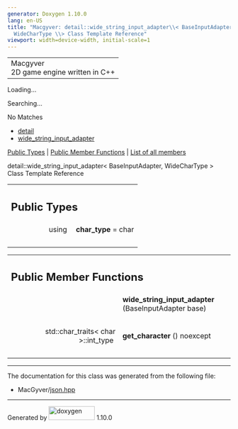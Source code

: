 ```yaml
---
generator: Doxygen 1.10.0
lang: en-US
title: "Macgyver: detail::wide_string_input_adapter\\< BaseInputAdapter,
  WideCharType \\> Class Template Reference"
viewport: width=device-width, initial-scale=1
---
```


<div id="top">

<div id="titlearea">

<table data-cellspacing="0" data-cellpadding="0">
<colgroup>
<col style="width: 100%" />
</colgroup>
<tbody>
<tr id="projectrow" class="odd">
<td id="projectalign"><div id="projectname">
Macgyver
</div>
<div id="projectbrief">
2D game engine written in C++
</div></td>
</tr>
</tbody>
</table>

</div>

<div id="main-nav">

</div>

<div id="MSearchSelectWindow"
onmouseover="return searchBox.OnSearchSelectShow()"
onmouseout="return searchBox.OnSearchSelectHide()"
onkeydown="return searchBox.OnSearchSelectKey(event)">

</div>

<div id="MSearchResultsWindow">

<div id="MSearchResults">

<div class="SRPage">

<div id="SRIndex">

<div id="SRResults">

</div>

<div id="Loading" class="SRStatus">

Loading...

</div>

<div id="Searching" class="SRStatus">

Searching...

</div>

<div id="NoMatches" class="SRStatus">

No Matches

</div>

</div>

</div>

</div>

</div>

<div id="nav-path" class="navpath">

- <a href="namespacedetail.html" class="el">detail</a>
- <a href="classdetail_1_1wide__string__input__adapter.html"
  class="el">wide_string_input_adapter</a>

</div>

</div>

<div class="header">

<div class="summary">

[Public Types](#pub-types) \| [Public Member Functions](#pub-methods) \|
[List of all
members](classdetail_1_1wide__string__input__adapter-members.html)

</div>

<div class="headertitle">

<div class="title">

detail::wide_string_input_adapter\< BaseInputAdapter, WideCharType \>
Class Template Reference

</div>

</div>

</div>

<div class="contents">

<table class="memberdecls">
<colgroup>
<col style="width: 50%" />
<col style="width: 50%" />
</colgroup>
<tbody>
<tr class="odd heading">
<td colspan="2"><h2 id="public-types" class="groupheader"><span
id="pub-types"></span> Public Types</h2></td>
</tr>
<tr id="r_ae213f84ba1b7e9db57ca8d6cdc8c241d"
class="even memitem:ae213f84ba1b7e9db57ca8d6cdc8c241d">
<td class="memItemLeft" style="text-align: right;"
data-valign="top"><span id="ae213f84ba1b7e9db57ca8d6cdc8c241d"></span>
using </td>
<td class="memItemRight" data-valign="bottom"><strong>char_type</strong>
= char</td>
</tr>
<tr class="odd separator:ae213f84ba1b7e9db57ca8d6cdc8c241d">
<td colspan="2" class="memSeparator"> </td>
</tr>
</tbody>
</table>

<table class="memberdecls">
<colgroup>
<col style="width: 50%" />
<col style="width: 50%" />
</colgroup>
<tbody>
<tr class="odd heading">
<td colspan="2"><h2 id="public-member-functions"
class="groupheader"><span id="pub-methods"></span> Public Member
Functions</h2></td>
</tr>
<tr id="r_a5deb0bdbced96a021ab968967a815773"
class="even memitem:a5deb0bdbced96a021ab968967a815773">
<td class="memItemLeft" style="text-align: right;"
data-valign="top"><span id="a5deb0bdbced96a021ab968967a815773"></span>
 </td>
<td class="memItemRight"
data-valign="bottom"><strong>wide_string_input_adapter</strong>
(BaseInputAdapter base)</td>
</tr>
<tr class="odd separator:a5deb0bdbced96a021ab968967a815773">
<td colspan="2" class="memSeparator"> </td>
</tr>
<tr id="r_a1fe2333aaadd2251846311ea1c403c3e"
class="even memitem:a1fe2333aaadd2251846311ea1c403c3e">
<td class="memItemLeft" style="text-align: right;"
data-valign="top"><span id="a1fe2333aaadd2251846311ea1c403c3e"></span>
std::char_traits&lt; char &gt;::int_type </td>
<td class="memItemRight"
data-valign="bottom"><strong>get_character</strong> () noexcept</td>
</tr>
<tr class="odd separator:a1fe2333aaadd2251846311ea1c403c3e">
<td colspan="2" class="memSeparator"> </td>
</tr>
</tbody>
</table>

------------------------------------------------------------------------

The documentation for this class was generated from the following file:

- MacGyver/<a href="json_8hpp_source.html" class="el">json.hpp</a>

</div>

------------------------------------------------------------------------

<span class="small">Generated
by [<img src="doxygen.svg" class="footer" width="104" height="31"
alt="doxygen" />](https://www.doxygen.org/index.html) 1.10.0</span>
